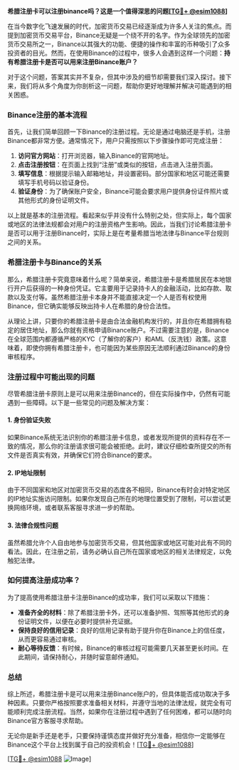 **希腊注册卡可以注册binance吗？这是一个值得深思的问题[[TG💪+ @esim1088](https://t.me/s/esim1088)]**

在当今数字化飞速发展的时代，加密货币交易已经逐渐成为许多人关注的焦点。而提到加密货币交易平台，Binance无疑是一个绕不开的名字。作为全球领先的加密货币交易所之一，Binance以其强大的功能、便捷的操作和丰富的币种吸引了众多投资者的目光。然而，在使用Binance的过程中，很多人会遇到这样一个问题：**持有希腊注册卡是否可以用来注册Binance账户？**

对于这个问题，答案其实并不复杂，但其中涉及的细节却需要我们深入探讨。接下来，我们将从多个角度为你剖析这一问题，帮助你更好地理解并解决可能遇到的相关困惑。

### Binance注册的基本流程

首先，让我们简单回顾一下Binance的注册过程。无论是通过电脑还是手机，注册Binance都非常方便。通常情况下，用户只需按照以下步骤操作即可完成注册：

1. **访问官方网站**：打开浏览器，输入Binance的官网地址。
2. **点击注册按钮**：在页面上找到“注册”或类似的按钮，点击进入注册页面。
3. **填写信息**：根据提示输入邮箱地址，并设置密码。部分国家和地区可能还需要填写手机号码以验证身份。
4. **验证身份**：为了确保账户安全，Binance可能会要求用户提供身份证件照片或其他形式的身份证明文件。

以上就是基本的注册流程。看起来似乎并没有什么特别之处，但实际上，每个国家或地区的法律法规都会对用户的注册资格产生影响。因此，当我们讨论希腊注册卡是否可以用于注册Binance时，实际上是在考量希腊当地法律与Binance平台规则之间的关系。

### 希腊注册卡与Binance的关系

那么，希腊注册卡究竟意味着什么呢？简单来说，希腊注册卡是希腊居民在本地银行开户后获得的一种身份凭证。它主要用于记录持卡人的金融活动，比如存款、取款以及支付等。虽然希腊注册卡本身并不能直接决定一个人是否有权使用Binance，但它确实能够反映出持卡人在希腊的身份合法性。

从理论上讲，只要你的希腊注册卡是由合法金融机构发行的，并且你在希腊拥有稳定的居住地址，那么你就有资格申请Binance账户。不过需要注意的是，Binance在全球范围内都遵循严格的KYC（了解你的客户）和AML（反洗钱）政策。这意味着，即使你拥有希腊注册卡，也可能因为某些原因无法顺利通过Binance的身份审核程序。

### 注册过程中可能出现的问题

尽管希腊注册卡原则上是可以用来注册Binance的，但在实际操作中，仍然有可能遇到一些障碍。以下是一些常见的问题及解决方案：

#### 1. 身份验证失败
如果Binance系统无法识别你的希腊注册卡信息，或者发现所提供的资料存在不一致的情况，那么你的注册请求很可能会被拒绝。此时，建议仔细检查所提交的所有文件是否真实有效，并确保它们符合Binance的要求。

#### 2. IP地址限制
由于不同国家和地区对加密货币交易的态度各不相同，Binance有时会对特定地区的IP地址实施访问限制。如果你发现自己所在的地理位置受到了限制，可以尝试更换网络环境，或者联系客服寻求进一步的帮助。

#### 3. 法律合规性问题
虽然希腊允许个人自由地参与加密货币交易，但其他国家或地区可能对此有不同的看法。因此，在注册之前，请务必确认自己所在国家或地区的相关法律规定，以免触犯法律。

### 如何提高注册成功率？

为了提高使用希腊注册卡注册Binance的成功率，我们可以采取以下措施：

- **准备齐全的材料**：除了希腊注册卡外，还可以准备护照、驾照等其他形式的身份证明文件，以便在必要时提供补充证据。
- **保持良好的信用记录**：良好的信用记录有助于提升你在Binance上的信任度，从而更容易通过审核。
- **耐心等待反馈**：有时候，Binance的审核过程可能需要几天甚至更长时间。在此期间，请保持耐心，并随时留意邮件通知。

### 总结

综上所述，希腊注册卡是可以用来注册Binance账户的，但具体能否成功取决于多种因素。只要你严格按照要求准备相关材料，并遵守当地的法律法规，就完全有可能顺利完成注册流程。当然，如果你在注册过程中遇到了任何困难，都可以随时向Binance官方客服寻求帮助。

无论你是新手还是老手，只要保持谨慎态度并做好充分准备，相信你一定能够在Binance这个平台上找到属于自己的投资机会！[[TG💪+ @esim1088](https://t.me/s/esim1088)]

[[TG💪+ @esim1088](https://t.me/s/esim1088) ![Image](https://i.postimg.cc/4NQfJmqS/Snipaste-2025-05-13-00-14-12.png)]